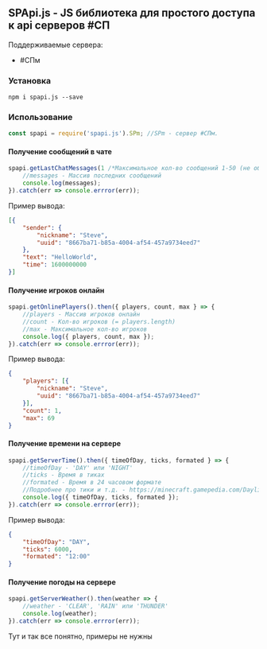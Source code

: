 ## SPApi.js - JS библиотека для простого доступа к api серверов #СП
Поддерживаемые сервера:
- #СПм

### Установка
```
npm i spapi.js --save
```
### Использование
```javascript
const spapi = require('spapi.js').SPm; //SPm - сервер #СПм.
```
#### Получение сообщений в чате
```javascript
spapi.getLastChatMessages(1 /*Максимальное кол-во сообщений 1-50 (не обязательно)*/).then(messages => {
	//messages - Массив последних сообщений
	console.log(messages);
}).catch(err => console.errror(err));
```
Пример вывода:
```json
[{
	"sender": {
		"nickname": "Steve",
		"uuid": "8667ba71-b85a-4004-af54-457a9734eed7"
	},
	"text": "HelloWorld",
	"time": 1600000000
}]
```

#### Получение игроков онлайн
```javascript
spapi.getOnlinePlayers().then({ players, count, max } => {
	//players - Массив игроков онлайн
	//count - Кол-во игроков (= players.length)
	//max - Максимальное кол-во игроков
	console.log({ players, count, max });
}).catch(err => console.errror(err));
```
Пример вывода:
```json
{
	"players": [{
		"nickname": "Steve",
		"uuid": "8667ba71-b85a-4004-af54-457a9734eed7"
	}],
	"count": 1,
	"max": 69
}
```

#### Получение времени на сервере
```javascript
spapi.getServerTime().then({ timeOfDay, ticks, formated } => {
	//timeOfDay - 'DAY' или 'NIGHT'
	//ticks - Время в тиках
	//formated - Время в 24 часовом формате
	//Подробнее про тики и т.д. - https://minecraft.gamepedia.com/Daylight_cycle#24-hour_Minecraft_day
	console.log({ timeOfDay, ticks, formated });
}).catch(err => console.errror(err));
```
Пример вывода:
```json
{
	"timeOfDay": "DAY",
	"ticks": 6000,
	"formated": "12:00"
}
```

#### Получение погоды на сервере
```javascript
spapi.getServerWeather().then(weather => {
	//weather - 'CLEAR', 'RAIN' или 'THUNDER'
	console.log(weather);
}).catch(err => console.errror(err));
```
Тут и так все понятно, примеры не нужны